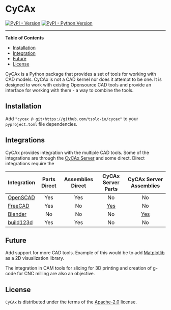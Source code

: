 <!--
SPDX-FileCopyrightText: 2025 Tsolo.io

SPDX-License-Identifier: Apache-2.0
-->

# CyCAx

[![PyPI - Version](https://img.shields.io/pypi/v/cycax.svg)](https://pypi.org/project/cycax)
[![PyPI - Python Version](https://img.shields.io/pypi/pyversions/cycax.svg)](https://pypi.org/project/cycax)

-----

**Table of Contents**

- [Installation](#installation)
- [Integration](#integration)
- [Future](#future)
- [License](#license)

CyCAx is a Python package that provides a set of tools for working with CAD models.
CyCAx is not a CAD kernel nor does it attempt to be one.
It is designed to work with existing Opensource CAD tools and provide an interface for working with them - a way to combine the tools.

## Installation

Add `"cycax @ git+https://github.com/tsolo-io/cycax"` to your `pyproject.toml` file dependencies.

## Integrations

CyCAx provides integration with the multiple CAD tools.
Some of the integrations are through the [CyCAx Server](https://github.com/tsolo-io/cycax-server) and some direct.
Direct integrations require the

| Integration | Parts Direct | Assemblies Direct | CyCAx Server Parts | CyCAx Server Assemblies |
| :------- | :------: | :-------: | :-------: | :-------: |
| [OpenSCAD](https://github.com/openscad/openscad) | Yes | Yes | No | No |
| [FreeCAD](https://github.com/FreeCAD/FreeCAD) | Yes | No | [Yes](https://github.com/tsolo-io/cycax-freecad-worker) | No |
| [Blender](https://blender.org) | No | No | No | [Yes](https://github.com/tsolo-io/cycax-blender-worker) |
| [build123d](https://github.com/build123d/build123d) | Yes | Yes | No | No |

## Future

Add support for more CAD tools.
Example of this would be to add [Matplotlib](https://matplotlib.org) as a 2D visualization library.

The integration in CAM tools for slicing for 3D printing and creation of g-code for CNC milling are also an objective.

## License

`CyCAx` is distributed under the terms of the [Apache-2.0](https://spdx.org/licenses/Apache-2.0.html) license.
